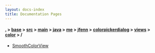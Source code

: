 ```yaml
---
layout: docs-index
title: Documentation Pages
---
```

#### [.](./../../../../../../../../../index) > [base](./../../../../../../../../index) > [src](./../../../../../../../index) > [main](./../../../../../../index) > [java](./../../../../../index) > [me](./../../../../index) > [jfenn](./../../../index) > [colorpickerdialog](./../../index) > [views](./../index) > [color](./index) > **/**

- [SmoothColorView](SmoothColorView)
